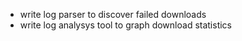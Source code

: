 * write log parser to discover failed downloads
* write log analysys tool to graph download statistics
